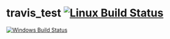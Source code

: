 # travis_test [![Linux Build Status](https://travis-ci.org/apache/flink.svg?branch=master)](https://travis-ci.org/apache/flink/)

[![Windows Build Status](https://ci.appveyor.com/api/github/webhook?id=g7rjfw3ra1clq2n1
)](https://ci.appveyor.com/project/bitchelov/travis-test)
